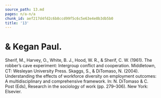 ```yaml
---
source_path: 13.md
pages: n/a-n/a
chunk_id: aef217d4fd2c6b8ccd99f5c6c5e63e4e0b3db5b0
title: '13'
---
```

# & Kegan Paul.

Sherif, M., Harvey, O., White, B. J., Hood, W. R., & Sherif, C. W. (1961). The robber’s cave experiment: Intergroup conﬂict and cooperation. Middletown, CT: Wesleyan University Press. Skaggs, S., & DiTomaso, N. (2004). Understanding the effects of workforce diversity on employment outcomes: A multidisciplinary and comprehensive framework. In: N. DiTomaso & C. Post (Eds), Research in the sociology of work (pp. 279–306). New York: Elsevier.
